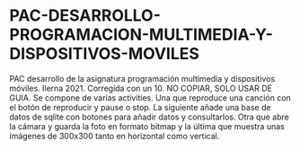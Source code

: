 # PAC-DESARROLLO-PROGRAMACION-MULTIMEDIA-Y-DISPOSITIVOS-MOVILES
PAC desarrollo de la asignatura programación multimedia y dispositivos móviles. Ilerna 2021.
Corregida con un 10. 
NO COPIAR, SOLO USAR DE GUIA.
Se compone de varias activities. Una que reproduce una canción con el botón de reproducir y pause o stop. La siguiente añade una base de datos de sqlite con botones para añadir datos y consultarlos. Otra que abre la cámara y guarda la foto en formato bitmap y la última que muestra unas imágenes de 300x300 tanto en horizontal como vertical.
